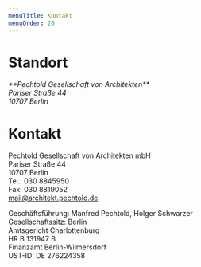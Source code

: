 ```yaml
---
menuTitle: Kontakt
menuOrder: 20
---
```


# Standort

<address lat="52.49778" long="13.31968">
**Pechtold Gesellschaft von Architekten**
<br/>Pariser Straße 44
<br/>10707 Berlin
</address>

<script src="http://maps.google.com/maps/api/js?sensor=false"> </script>
<script src="/scripts/map.js"> </script>

# Kontakt
Pechtold Gesellschaft von Architekten mbH
<br/>Pariser Straße 44  
10707 Berlin  
Tel.: 030 8845950  
Fax: 030 8819052  
<mail@architekt.pechtold.de>

Geschäftsführung: Manfred Pechtold, Holger Schwarzer
<br/>Gesellschaftssitz: Berlin
<br/>Amtsgericht Charlottenburg
<br/>HR B 131947 B
<br/>Finanzamt Berlin-Wilmersdorf
<br/>UST-ID: DE 276224358
